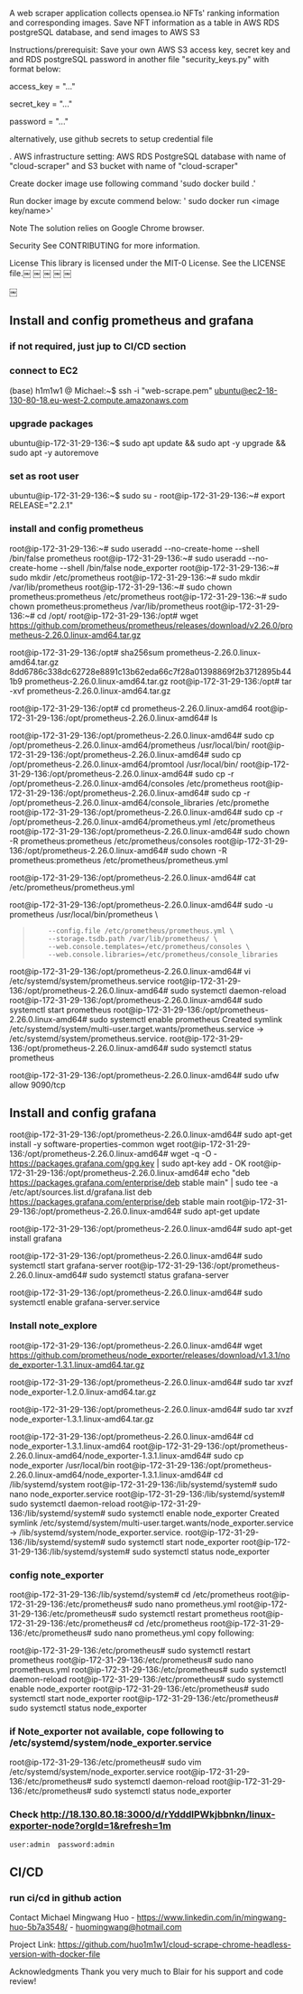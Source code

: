 A web scraper application collects opensea.io NFTs' ranking information and corresponding images. Save NFT information as a table in AWS RDS postgreSQL database, and send images to AWS S3

Instructions/prerequisit: 
Save your own AWS S3 access key, secret key and and RDS postgreSQL password in another file "security_keys.py" with format below:

access_key = "..."

secret_key = "..."

password = "..."

alternatively, use github secrets to setup credential file


. AWS infrastructure setting: AWS RDS PostgreSQL database with name of "cloud-scraper" and S3 bucket with name of "cloud-scraper"

Create docker image use following command
 'sudo docker build .'

Run docker image by excute commend below:
' sudo docker run <image key/name>'


Note The solution relies on Google Chrome browser. 

Security See CONTRIBUTING for more information.

License This library is licensed under the MIT-0 License. See the LICENSE file.￼ ￼ ￼ ￼ ￼


￼



## Install and config prometheus and grafana
### if not required, just jup to CI/CD section

### connect to EC2
(base) h1m1w1 @ Michael:~$ ssh -i "web-scrape.pem" ubuntu@ec2-18-130-80-18.eu-west-2.compute.amazonaws.com

### upgrade packages

ubuntu@ip-172-31-29-136:~$ sudo apt update && sudo apt -y upgrade && sudo apt -y autoremove

### set as root user
ubuntu@ip-172-31-29-136:~$ sudo su -
root@ip-172-31-29-136:~# export RELEASE="2.2.1"

### install and config prometheus
root@ip-172-31-29-136:~# sudo useradd --no-create-home --shell /bin/false prometheus 
root@ip-172-31-29-136:~# sudo useradd --no-create-home --shell /bin/false node_exporter
root@ip-172-31-29-136:~# sudo mkdir /etc/prometheus
root@ip-172-31-29-136:~# sudo mkdir /var/lib/prometheus
root@ip-172-31-29-136:~# sudo chown prometheus:prometheus /etc/prometheus
root@ip-172-31-29-136:~# sudo chown prometheus:prometheus /var/lib/prometheus
root@ip-172-31-29-136:~# cd /opt/
root@ip-172-31-29-136:/opt# wget https://github.com/prometheus/prometheus/releases/download/v2.26.0/prometheus-2.26.0.linux-amd64.tar.gz


root@ip-172-31-29-136:/opt# sha256sum prometheus-2.26.0.linux-amd64.tar.gz
8dd6786c338dc62728e8891c13b62eda66c7f28a01398869f2b3712895b441b9  prometheus-2.26.0.linux-amd64.tar.gz
root@ip-172-31-29-136:/opt# tar -xvf prometheus-2.26.0.linux-amd64.tar.gz

root@ip-172-31-29-136:/opt# cd prometheus-2.26.0.linux-amd64
root@ip-172-31-29-136:/opt/prometheus-2.26.0.linux-amd64# ls

root@ip-172-31-29-136:/opt/prometheus-2.26.0.linux-amd64# sudo cp /opt/prometheus-2.26.0.linux-amd64/prometheus /usr/local/bin/
root@ip-172-31-29-136:/opt/prometheus-2.26.0.linux-amd64# sudo cp /opt/prometheus-2.26.0.linux-amd64/promtool /usr/local/bin/
root@ip-172-31-29-136:/opt/prometheus-2.26.0.linux-amd64# sudo cp -r /opt/prometheus-2.26.0.linux-amd64/consoles /etc/prometheus
root@ip-172-31-29-136:/opt/prometheus-2.26.0.linux-amd64# sudo cp -r /opt/prometheus-2.26.0.linux-amd64/console_libraries /etc/promethe
root@ip-172-31-29-136:/opt/prometheus-2.26.0.linux-amd64# sudo cp -r /opt/prometheus-2.26.0.linux-amd64/prometheus.yml /etc/prometheus
root@ip-172-31-29-136:/opt/prometheus-2.26.0.linux-amd64# sudo chown -R prometheus:prometheus /etc/prometheus/consoles
root@ip-172-31-29-136:/opt/prometheus-2.26.0.linux-amd64# sudo chown -R prometheus:prometheus /etc/prometheus/prometheus.yml

root@ip-172-31-29-136:/opt/prometheus-2.26.0.linux-amd64# cat /etc/prometheus/prometheus.yml

<!-- " # my global config
global:
 scrape_interval:     15s # Set the scrape interval to every 15 seconds. Default is every 1 minute.
  evaluation_interval: 15s # Evaluate rules every 15 seconds. The default is every 1 minute.
  # scrape_timeout is set to the global default (10s).

 # Alertmanager configuration
 alerting:
   alertmanagers:
  - static_configs:
    - targets:
      # - alertmanager:9093

# Load rules once and periodically evaluate them according to the global 'evaluation_interval'.
rule_files:
  # - "first_rules.yml"
  # - "second_rules.yml"

# A scrape configuration containing exactly one endpoint to scrape:
# Here it's Prometheus itself.
scrape_configs:
  # The job name is added as a label `job=<job_name>` to any timeseries scraped from this config.
  - job_name: 'prometheus'

    # metrics_path defaults to '/metrics'
    # scheme defaults to 'http'.

    static_configs:
    - targets: ['localhost:9090'] -->


root@ip-172-31-29-136:/opt/prometheus-2.26.0.linux-amd64# sudo -u prometheus /usr/local/bin/prometheus \
>         --config.file /etc/prometheus/prometheus.yml \
>         --storage.tsdb.path /var/lib/prometheus/ \
>         --web.console.templates=/etc/prometheus/consoles \
>         --web.console.libraries=/etc/prometheus/console_libraries


root@ip-172-31-29-136:/opt/prometheus-2.26.0.linux-amd64# vi /etc/systemd/system/prometheus.service
root@ip-172-31-29-136:/opt/prometheus-2.26.0.linux-amd64# sudo systemctl daemon-reload
root@ip-172-31-29-136:/opt/prometheus-2.26.0.linux-amd64# sudo systemctl start prometheus
root@ip-172-31-29-136:/opt/prometheus-2.26.0.linux-amd64# sudo systemctl enable prometheus
Created symlink /etc/systemd/system/multi-user.target.wants/prometheus.service → /etc/systemd/system/prometheus.service.
root@ip-172-31-29-136:/opt/prometheus-2.26.0.linux-amd64# sudo systemctl status prometheus


root@ip-172-31-29-136:/opt/prometheus-2.26.0.linux-amd64# sudo ufw allow 9090/tcp


## Install and config grafana
root@ip-172-31-29-136:/opt/prometheus-2.26.0.linux-amd64# sudo apt-get install -y software-properties-common wget
root@ip-172-31-29-136:/opt/prometheus-2.26.0.linux-amd64# wget -q -O - https://packages.grafana.com/gpg.key | sudo apt-key add -
OK
root@ip-172-31-29-136:/opt/prometheus-2.26.0.linux-amd64# echo "deb https://packages.grafana.com/enterprise/deb stable main" | sudo tee -a /etc/apt/sources.list.d/grafana.list
deb https://packages.grafana.com/enterprise/deb stable main
root@ip-172-31-29-136:/opt/prometheus-2.26.0.linux-amd64# sudo apt-get update

root@ip-172-31-29-136:/opt/prometheus-2.26.0.linux-amd64# sudo apt-get install grafana

root@ip-172-31-29-136:/opt/prometheus-2.26.0.linux-amd64# sudo systemctl start grafana-server
root@ip-172-31-29-136:/opt/prometheus-2.26.0.linux-amd64# sudo systemctl status grafana-server

root@ip-172-31-29-136:/opt/prometheus-2.26.0.linux-amd64# sudo systemctl enable grafana-server.service


### Install note_explore
root@ip-172-31-29-136:/opt/prometheus-2.26.0.linux-amd64# wget https://github.com/prometheus/node_exporter/releases/download/v1.3.1/node_exporter-1.3.1.linux-amd64.tar.gz

root@ip-172-31-29-136:/opt/prometheus-2.26.0.linux-amd64# sudo tar xvzf node_exporter-1.2.0.linux-amd64.tar.gz

root@ip-172-31-29-136:/opt/prometheus-2.26.0.linux-amd64# sudo tar xvzf node_exporter-1.3.1.linux-amd64.tar.gz

root@ip-172-31-29-136:/opt/prometheus-2.26.0.linux-amd64# cd node_exporter-1.3.1.linux-amd64
root@ip-172-31-29-136:/opt/prometheus-2.26.0.linux-amd64/node_exporter-1.3.1.linux-amd64# sudo cp node_exporter /usr/local/bin
root@ip-172-31-29-136:/opt/prometheus-2.26.0.linux-amd64/node_exporter-1.3.1.linux-amd64# cd /lib/systemd/system
root@ip-172-31-29-136:/lib/systemd/system# sudo nano node_exporter.service
root@ip-172-31-29-136:/lib/systemd/system#  sudo systemctl daemon-reload
root@ip-172-31-29-136:/lib/systemd/system#  sudo systemctl enable node_exporter
Created symlink /etc/systemd/system/multi-user.target.wants/node_exporter.service → /lib/systemd/system/node_exporter.service.
root@ip-172-31-29-136:/lib/systemd/system#  sudo systemctl start node_exporter
root@ip-172-31-29-136:/lib/systemd/system# sudo systemctl status node_exporter

### config note_exporter
root@ip-172-31-29-136:/lib/systemd/system# cd /etc/prometheus
root@ip-172-31-29-136:/etc/prometheus# sudo nano prometheus.yml
root@ip-172-31-29-136:/etc/prometheus# sudo systemctl restart prometheus
root@ip-172-31-29-136:/etc/prometheus# cd /etc/prometheus
root@ip-172-31-29-136:/etc/prometheus# sudo nano prometheus.yml
copy following:
<!-- # my global config
global:
  scrape_interval:     15s # Set the scrape interval to every 15 seconds. Default is every 1 minute.
  evaluation_interval: 15s # Evaluate rules every 15 seconds. The default is every 1 minute.
  # scrape_timeout is set to the global default (10s).

# Alertmanager configuration
alerting:
  alertmanagers:
  - static_configs:
    - targets:
      # - alertmanager:9093

# Load rules once and periodically evaluate them according to the global 'evaluation_interval'.
rule_files:
  # - "first_rules.yml"
  # - "second_rules.yml"

# A scrape configuration containing exactly one endpoint to scrape:
# Here it's Prometheus itself. -->

root@ip-172-31-29-136:/etc/prometheus# sudo systemctl restart prometheus
root@ip-172-31-29-136:/etc/prometheus# sudo nano prometheus.yml
root@ip-172-31-29-136:/etc/prometheus# sudo systemctl daemon-reload
root@ip-172-31-29-136:/etc/prometheus#  sudo systemctl enable node_exporter
root@ip-172-31-29-136:/etc/prometheus#  sudo systemctl start node_exporter
root@ip-172-31-29-136:/etc/prometheus# sudo systemctl status node_exporter

### if Note_exporter not available, cope following to /etc/systemd/system/node_exporter.service
 <!-- [Unit]
 Description=Prometheus Node Exporter
 After=network.target
 User=prometheus
 Group=prometheus

 [Service]
 Type=simple
 Restart=always
 ExecStart=/bin/sh -c '/usr/local/bin/node_exporter'

 [Install]
 WantedBy=multi-user.target -->
                           
root@ip-172-31-29-136:/etc/prometheus# sudo vim /etc/systemd/system/node_exporter.service
root@ip-172-31-29-136:/etc/prometheus# sudo systemctl daemon-reload
root@ip-172-31-29-136:/etc/prometheus# sudo systemctl status node_exporter

### Check http://18.130.80.18:3000/d/rYdddlPWkjbbnkn/linux-exporter-node?orgId=1&refresh=1m
    user:admin  password:admin


## CI/CD 

### run ci/cd in github action 

Contact
Michael Mingwang Huo - https://www.linkedin.com/in/mingwang-huo-5b7a3548/ - huomingwang@hotmail.com

Project Link: https://github.com/huo1m1w1/cloud-scrape-chrome-headless-version-with-docker-file

Acknowledgments
  Thank you very much to Blair for his support and code review!
